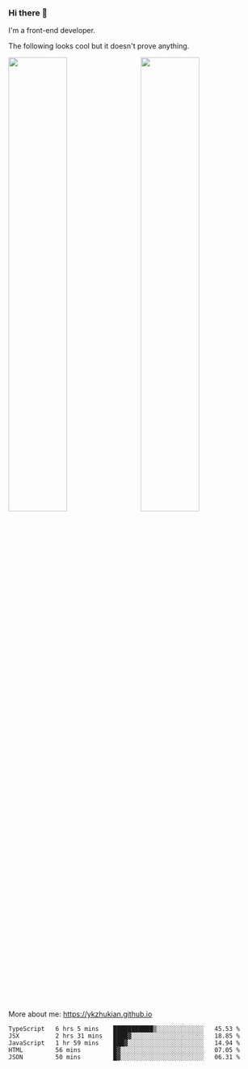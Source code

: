 ### Hi there 👋

I'm a front-end developer.

The following looks cool but it doesn't prove anything.

[<img align="right" width="48%" src="https://github-readme-stats.vercel.app/api?username=ykzhukian&show_icons=true&theme=dracula">](https://github.com/anuraghazra/github-readme-stats)

[<img width="48%" src="https://github-readme-stats.vercel.app/api/top-langs/?username=ykzhukian&layout=compact&theme=dracula">](https://github.com/anuraghazra/github-readme-stats)

More about me: 
https://ykzhukian.github.io

<!--START_SECTION:waka-->
```text
TypeScript   6 hrs 5 mins    ███████████▒░░░░░░░░░░░░░   45.53 % 
JSX          2 hrs 31 mins   ████▓░░░░░░░░░░░░░░░░░░░░   18.85 % 
JavaScript   1 hr 59 mins    ███▓░░░░░░░░░░░░░░░░░░░░░   14.94 % 
HTML         56 mins         █▓░░░░░░░░░░░░░░░░░░░░░░░   07.05 % 
JSON         50 mins         █▓░░░░░░░░░░░░░░░░░░░░░░░   06.31 % 
```
<!--END_SECTION:waka-->
